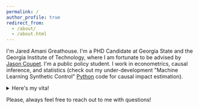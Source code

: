 ```yaml
---
permalink: /
author_profile: true
redirect_from: 
  - /about/
  - /about.html
---
```


I'm Jared Amani Greathouse. I'm a PHD Candidate at Georgia State and the Georgia Institute of Technology, where I am fortunate to be advised by [Jason Coupet](https://aysps.gsu.edu/profile/jason-coupet/). I'm a public policy student. I work in econometrics, causal inference, and statistics (check out my under-development "Machine Learning Synthetic Control" [Python](https://github.com/jgreathouse9/mlsynth) code for causal impact estimation).

<details>
    
  <summary>Here's my vita!</summary>

<embed src="{{ site.baseurl }}/files/VitaWeb.pdf" width="600" height="700" type='application/pdf'>.

</details>

Please, always feel free to reach out to me with questions!
